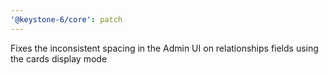 ```yaml
---
'@keystone-6/core': patch
---
```


Fixes the inconsistent spacing in the Admin UI on relationships fields using the cards display mode
